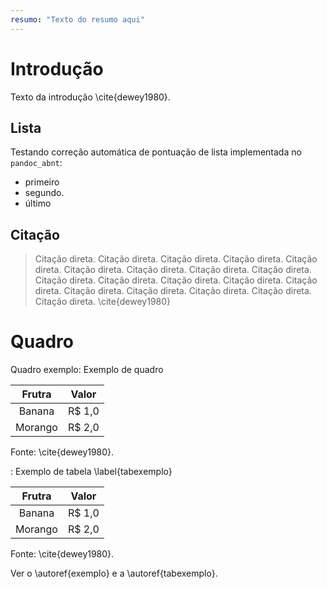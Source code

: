 ```yaml
---
resumo: "Texto do resumo aqui"
---
```


# Introdução

Texto da introdução \cite{dewey1980}.


## Lista

Testando correção automática de pontuação de lista implementada no `pandoc_abnt`:

- primeiro
- segundo.
- último

## Citação

> Citação direta. Citação direta. Citação direta. Citação direta. Citação direta. Citação direta. Citação direta. Citação direta. Citação direta. Citação direta. Citação direta. Citação direta. Citação direta. Citação direta. Citação direta. Citação direta. Citação direta. Citação direta. Citação direta. \cite{dewey1980}

# Quadro

Quadro exemplo: Exemplo de quadro

| Frutra | Valor |
|:------:|-------|
|Banana  | R$ 1,0|
|Morango | R$ 2,0|

Fonte: \cite{dewey1980}.

: Exemplo de tabela \label{tabexemplo}

| Frutra | Valor |
|:------:|-------|
|Banana  | R$ 1,0|
|Morango | R$ 2,0|

Fonte: \cite{dewey1980}.

Ver o \autoref{exemplo} e a \autoref{tabexemplo}.


